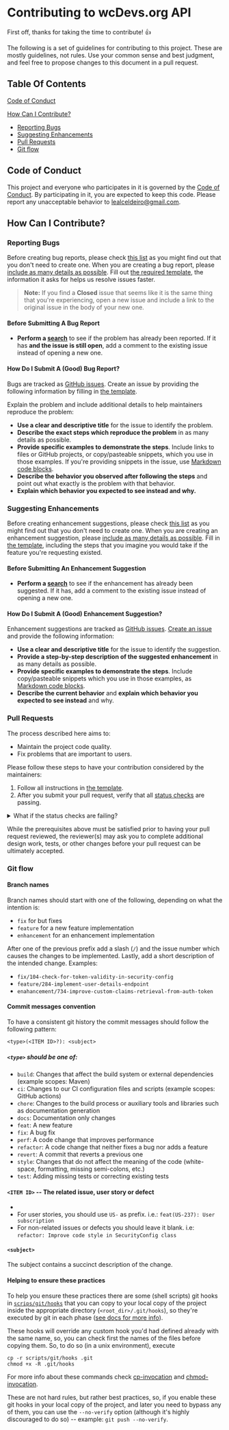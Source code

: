 # Contributing to wcDevs.org API

First off, thanks for taking the time to contribute! :+1:

The following is a set of guidelines for contributing to this project. These are mostly guidelines,
not rules. Use your common sense and best judgment, and feel free to propose changes to this
document in a pull request.

## Table Of Contents

[Code of Conduct](#code-of-conduct)
  
[How Can I Contribute?](#how-can-i-contribute)

* [Reporting Bugs](#reporting-bugs)
* [Suggesting Enhancements](#suggesting-enhancements)
* [Pull Requests](#pull-requests)
* [Git flow](#git-flow)

## Code of Conduct

This project and everyone who participates in it is governed by the
[Code of Conduct](CODE_OF_CONDUCT.md). By participating in it, you are expected to keep this code.
Please report any unacceptable behavior to [lealceldeiro@gmail.com](mailto:lealceldeiro@gmail.com).

## How Can I Contribute?

### Reporting Bugs

Before creating bug reports, please check [this list](#before-submitting-a-bug-report) as you might
find out that you don't need to create one. When you are creating a bug report, please
[include as many details as possible](#how-do-i-submit-a-good-bug-report). Fill out
[the required template](https://github.com/lealceldeiro/org.wcdevs.blog.core/issues/new?assignees=lealceldeiro&labels=bug&template=bug_report.yml&title=%5BBug%5D+),
the information it asks for helps us resolve issues faster.

> **Note:** If you find a **Closed** issue that seems like it is the same thing that you're
> experiencing, open a new issue and include a link to the original issue in the body of your new
> one.

#### Before Submitting A Bug Report

* **Perform a [search](https://github.com/lealceldeiro/org.wcdevs.blog.core/labels/bug)** to see if
the problem has already been reported. If it has **and the issue is still open**, add a comment to
the existing issue instead of opening a new one.

#### How Do I Submit A (Good) Bug Report?

Bugs are tracked as [GitHub issues](https://guides.github.com/features/issues/). Create an issue by
providing the following information by filling in
[the template](https://github.com/lealceldeiro/org.wcdevs.blog.core/issues/new?assignees=lealceldeiro&labels=bug&template=bug_report.yml&title=%5BBug%5D+).

Explain the problem and include additional details to help maintainers reproduce the problem:

* **Use a clear and descriptive title** for the issue to identify the problem.
* **Describe the exact steps which reproduce the problem** in as many details as possible.
* **Provide specific examples to demonstrate the steps**. Include links to files or GitHub projects,
or copy/pasteable snippets, which you use in those examples. If you're providing snippets in the
issue, use [Markdown code blocks](https://help.github.com/articles/markdown-basics/#multiple-lines).
* **Describe the behavior you observed after following the steps** and point out what exactly is the
problem with that behavior.
* **Explain which behavior you expected to see instead and why.**

### Suggesting Enhancements

Before creating enhancement suggestions, please check
[this list](#before-submitting-an-enhancement-suggestion) as you might find out that you don't need
to create one. When you are creating an enhancement suggestion, please
[include as many details as possible](#how-do-i-submit-a-good-enhancement-suggestion). Fill in
[the template](https://github.com/lealceldeiro/org.wcdevs.blog.core/issues/new?assignees=lealceldeiro&labels=feature&template=feature_request.yml&title=%5BFeature+Request%5D+),
including the steps that you imagine you would take if the feature you're requesting existed.

#### Before Submitting An Enhancement Suggestion

* **Perform a [search](https://github.com/lealceldeiro/org.wcdevs.blog.core/issues?q=is%3Aopen+label%3Aenhancement%2Cfeature)**
to see if the enhancement has already been suggested. If it has, add a comment to the existing issue
instead of opening a new one.

#### How Do I Submit A (Good) Enhancement Suggestion?

Enhancement suggestions are tracked as [GitHub issues](https://guides.github.com/features/issues/).
[Create an issue](https://github.com/lealceldeiro/org.wcdevs.blog.core/issues/new?assignees=lealceldeiro&labels=feature&template=feature_request.yml&title=%5BFeature+Request%5D+)
and provide the following information:

* **Use a clear and descriptive title** for the issue to identify the suggestion.
* **Provide a step-by-step description of the suggested enhancement** in as many details as
possible.
* **Provide specific examples to demonstrate the steps**. Include copy/pasteable snippets which you
use in those examples, as [Markdown code blocks](https://help.github.com/articles/markdown-basics/#multiple-lines).
* **Describe the current behavior** and **explain which behavior you expected to see instead** and
why.

### Pull Requests

The process described here aims to:

* Maintain the project code quality.
* Fix problems that are important to users.

Please follow these steps to have your contribution considered by the maintainers:

1. Follow all instructions in [the template](https://github.com/lealceldeiro/org.wcdevs.blog.core/blob/main/.github/pull_request_template.md).
2. After you submit your pull request, verify that all
[status checks](https://help.github.com/articles/about-status-checks/) are passing.
<details><summary>What if the
status checks are failing?</summary>If a status check is failing, and you believe that the failure
is not related to your change, please leave a comment on the pull request explaining why you believe
the failure is unrelated.</details>

While the prerequisites above must be satisfied prior to having your pull request reviewed, the
reviewer(s) may ask you to complete additional design work, tests, or other changes before your pull
request can be ultimately accepted.

### Git flow

#### Branch names

Branch names should start with one of the following, depending on what the intention is:

- `fix` for but fixes
- `feature` for a new feature implementation
- `enhancement` for an enhancement implementation

After one of the previous prefix add a slash (`/`) and the issue number which causes the changes to
be implemented. Lastly, add a short description of the intended change. Examples:

- `fix/104-check-for-token-validity-in-security-config`
- `feature/284-implement-user-details-endpoint`
- `enahancement/734-improve-custom-claims-retrieval-from-auth-token`

#### Commit messages convention

To have a consistent git history the commit messages should follow the following pattern:
```text
<type>(<ITEM ID>?): <subject>
```
##### `<type>` should be one of:

- `build`: Changes that affect the build system or external dependencies (example scopes: Maven)
- `ci`: Changes to our CI configuration files and scripts (example scopes: GitHub actions)
- `chore`: Changes to the build process or auxiliary tools and libraries such as documentation generation
- `docs`: Documentation only changes
- `feat`: A new feature
- `fix`: A bug fix
- `perf`: A code change that improves performance
- `refactor`: A code change that neither fixes a bug nor adds a feature
- `revert`: A commit that reverts a previous one
- `style`: Changes that do not affect the meaning of the code (white-space, formatting, missing semi-colons, etc.)
- `test`: Adding missing tests or correcting existing tests

#### `<ITEM ID>` -- The related issue, user story or defect
- 
- For user stories, you should use `US-` as prefix. i.e.: `feat(US-237): User subscription`
- For non-related issues or defects you should leave it blank. i.e:
`refactor: Improve code style in SecurityConfig class`

#### `<subject>`

The subject contains a succinct description of the change.

#### Helping to ensure these practices
To help you ensure these practices there are some (shell scripts) git hooks in [`scrips/git/hooks`](./scripts/git/hooks)
that you can copy to your local copy of the project inside the appropriate directory (`<root_dir>/.git/hooks`), so they're
executed by git in each phase ([see docs for more info](https://git-scm.com/docs/githooks)).

These hooks will override any custom hook you'd had defined already with the same name, so, you can
check first the names of the files before copying them. So, to do so (in a unix environment),
execute

```shell
cp -r scripts/git/hooks .git
chmod +x -R .git/hooks
```

For more info about these commands check [cp-invocation](http://www.gnu.org/software/coreutils/cp)
and [chmod-invocation](http://www.gnu.org/software/coreutils/chmod).

These are not hard rules, but rather best practices, so, if you enable these git hooks in your local
copy of the project, and later you need to bypass any of them, you can use the `--no-verify` option
(although it's highly discouraged to do so) -- example: `git push --no-verify`.
